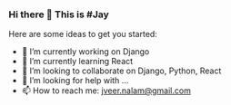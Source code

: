 ### Hi there 👋 This is #Jay

<!--
**jveer634/jveer634** is a ✨ _special_ ✨ repository because its `README.md` (this file) appears on your GitHub profile.
-->
Here are some ideas to get you started:

- 🔭 I’m currently working on Django
- 🌱 I’m currently learning React
- 👯 I’m looking to collaborate on Django, Python, React
- 🤔 I’m looking for help with ...
- 📫 How to reach me: jveer.nalam@gmail.com
